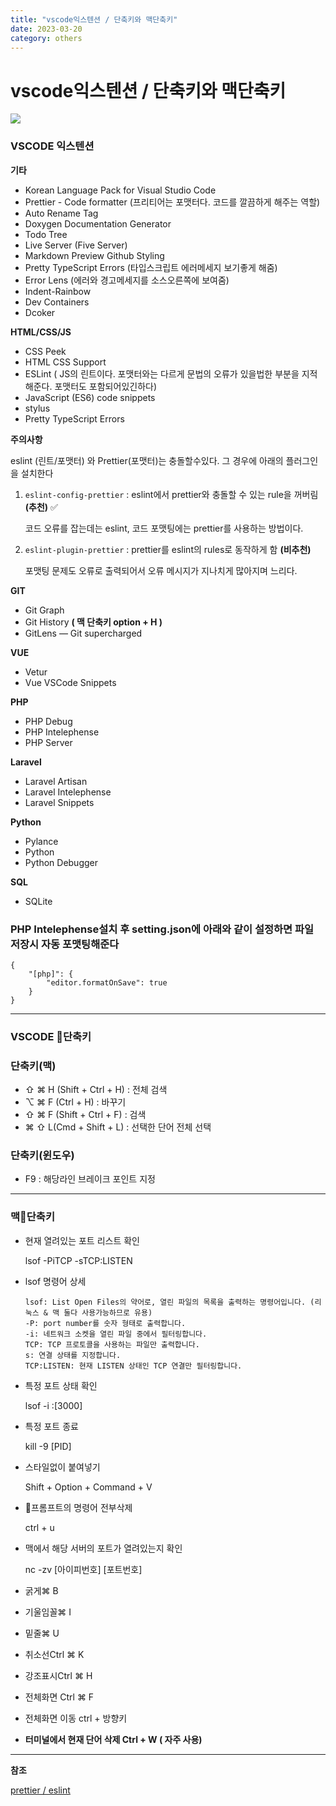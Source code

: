```yaml
---
title: "vscode익스텐션 / 단축키와 맥단축키"
date: 2023-03-20
category: others
---
```


# vscode익스텐션 / 단축키와 맥단축키

![](/storage/20230326000320211636.jpg)

### VSCODE 익스텐션

**기타**

* Korean Language Pack for Visual Studio Code
* Prettier - Code formatter (프리티어는 포맷터다. 코드를 깔끔하게 해주는 역할)
* Auto Rename Tag
* Doxygen Documentation Generator
* Todo Tree
* Live Server (Five Server)
* Markdown Preview Github Styling
* Pretty TypeScript Errors (타입스크립트 에러메세지 보기좋게 해줌)
* Error Lens (에러와 경고메세지를 소스오른쪽에 보여줌)
* Indent-Rainbow
* Dev Containers
* Dcoker

**HTML/CSS/JS**

* CSS Peek
* HTML CSS Support
* ESLint ( JS의 린트이다. 포맷터와는 다르게 문법의 오류가 있을법한 부분을 지적해준다. 포맷터도 포함되어있긴하다)
* JavaScript (ES6) code snippets
* stylus
* Pretty TypeScript Errors

**주의사항**

eslint (린트/포맷터) 와 Prettier(포맷터)는 충돌할수있다. 그 경우에 아래의 플러그인을 설치한다

1. `eslint-config-prettier` : eslint에서 prettier와 충돌할 수 있는 rule을 꺼버림 **(추천)** ✅

   코드 오류를 잡는데는 eslint, 코드 포맷팅에는 prettier를 사용하는 방법이다.
2. `eslint-plugin-prettier` : prettier를 eslint의 rules로 동작하게 함 **(비추천)**

   포맷팅 문제도 오류로 출력되어서 오류 메시지가 지나치게 많아지며 느리다.

**GIT**

* Git Graph
* Git History **( 맥 단축키 option + H )**
* GitLens — Git supercharged

**VUE**

* Vetur
* Vue VSCode Snippets

**PHP**

* PHP Debug
* PHP Intelephense
* PHP Server

**Laravel**

* Laravel Artisan
* Laravel Intelephense
* Laravel Snippets

**Python**

* Pylance
* Python
* Python Debugger

**SQL**

* SQLite

### PHP Intelephense설치 후 setting.json에 아래와 같이 설정하면 파일 저장시 자동 포맷팅해준다

```
{
    "[php]": {
        "editor.formatOnSave": true
    }
}
```

---

### VSCODE 단축키

### 단축키(맥)

* ⇧ ⌘ H (Shift + Ctrl + H) : 전체 검색
* ⌥ ⌘ F (Ctrl + H) : 바꾸기
* ⇧ ⌘ F (Shift + Ctrl + F) : 검색
* ⌘ ⇧ L(Cmd + Shift + L) : 선택한 단어 전체 선택

### 단축키(윈도우)

* F9 : 해당라인 브레이크 포인트 지정

---

### 맥단축키

* 현재 열려있는 포트 리스트 확인

  lsof -PiTCP -sTCP:LISTEN
* lsof 명령어 상세

  ```
  lsof: List Open Files의 약어로, 열린 파일의 목록을 출력하는 명령어입니다. (리눅스 & 맥 둘다 사용가능하므로 유용)
  -P: port number를 숫자 형태로 출력합니다.
  -i: 네트워크 소켓을 열린 파일 중에서 필터링합니다.
  TCP: TCP 프로토콜을 사용하는 파일만 출력합니다.
  s: 연결 상태를 지정합니다.
  TCP:LISTEN: 현재 LISTEN 상태인 TCP 연결만 필터링합니다.
  ```
* 특정 포트 상태 확인

  lsof -i :[3000]
* 특정 포트 종료

  kill -9 [PID]
* 스타일없이 붙여넣기

  Shift + Option + Command + V
* 프롬프트의 명령어 전부삭제

  ctrl + u
* 맥에서 해당 서버의 포트가 열려있는지 확인

  nc -zv [아이피번호] [포트번호]
* 굵게⌘ B
* 기울임꼴⌘ I
* 밑줄⌘ U
* 취소선Ctrl ⌘ K
* 강조표시Ctrl ⌘ H
* 전체화면 Ctrl ⌘ F
* 전체화면 이동 ctrl + 방향키
* **터미널에서 현재 단어 삭제 Ctrl + W ( 자주 사용)**

---

**참조**

[prettier / eslint](https://velog.io/@yrnana/prettier%EC%99%80-eslint%EB%A5%BC-%EA%B5%AC%EB%B6%84%ED%95%B4%EC%84%9C-%EC%82%AC%EC%9A%A9%ED%95%98%EC%9E%90)

